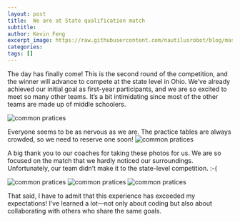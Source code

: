 ```yaml
---
layout: post
title:  We are at State qualification match
subtitle: 
author: Kevin Feng
excerpt_image: https://raw.githubusercontent.com/nautilusrobot/blog/master/assets/images/post_img/20252_08_post1.JPG
categories: 
tags: []
---
```



The day has finally come! This is the second round of the competition, and the winner will advance to compete at the state level in Ohio. 
We’ve already achieved our initial goal as first-year participants, and we are so excited to meet so many other teams. It’s a bit intimidating since most of the other teams are made up of middle schoolers.


![common pratices](https://raw.githubusercontent.com/nautilusrobot/blog/master/assets/images/post_img/20252_08_post2.jpg)


Everyone seems to be as nervous as we are. The practice tables are always crowded, so we need to reserve one soon!
![common pratices](https://raw.githubusercontent.com/nautilusrobot/blog/master/assets/images/post_img/20252_08_post3.jpg)

A big thank you to our coaches for taking these photos for us. We are so focused on the match that we hardly noticed our surroundings. Unfortunately, our team didn’t make it to the state-level competition. :-(

![common pratices](https://raw.githubusercontent.com/nautilusrobot/blog/master/assets/images/post_img/20252_08_post4.jpg)
![common pratices](https://raw.githubusercontent.com/nautilusrobot/blog/master/assets/images/post_img/20252_08_post5.jpg)
![common pratices](https://raw.githubusercontent.com/nautilusrobot/blog/master/assets/images/post_img/20252_08_post6.jpg)

That said, I have to admit that this experience has exceeded my expectations! I’ve learned a lot—not only about coding but also about collaborating with others who share the same goals. 









